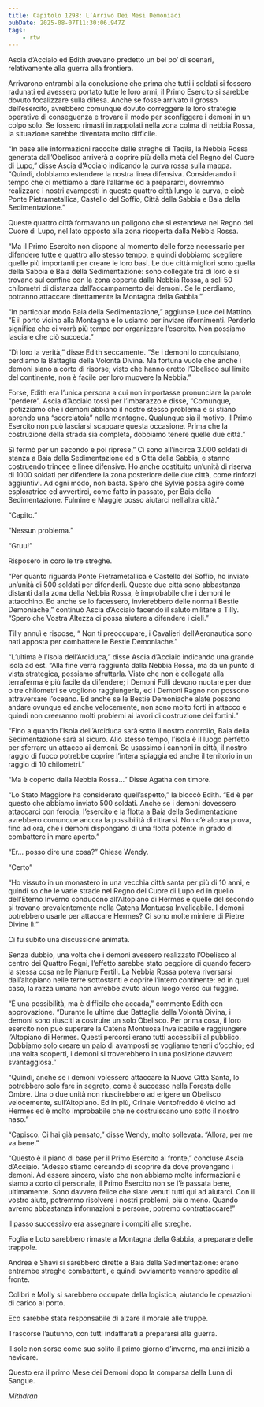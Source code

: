 ```yaml
---
title: Capitolo 1298: L’Arrivo Dei Mesi Demoniaci
pubDate: 2025-08-07T11:30:06.947Z
tags:
    - rtw
---
```



Ascia d’Acciaio ed Edith avevano predetto un bel po’ di scenari, relativamente alla guerra alla frontiera.


Arrivarono entrambi alla conclusione che prima che tutti i soldati si fossero radunati ed avessero portato tutte le loro armi, il Primo Esercito si sarebbe dovuto focalizzare sulla difesa. Anche se fosse arrivato il grosso dell’esercito, avrebbero comunque dovuto correggere le loro strategie operative di conseguenza e trovare il modo per sconfiggere i demoni in un colpo solo. Se fossero rimasti intrappolati nella zona colma di nebbia Rossa, la situazione sarebbe diventata molto difficile.


“In base alle informazioni raccolte dalle streghe di Taqila, la Nebbia Rossa generata dall’Obelisco arriverà a coprire più della metà del Regno del Cuore di Lupo,” disse Ascia d’Acciaio indicando la curva rossa sulla mappa. “Quindi, dobbiamo estendere la nostra linea difensiva. Considerando il tempo che ci mettiamo a dare l’allarme ed a prepararci, dovremmo realizzare i nostri avamposti in queste quattro città lungo la curva, e cioè Ponte Pietrametallica, Castello del Soffio, Città della Sabbia e Baia della Sedimentazione.”


Queste quattro città formavano un poligono che si estendeva nel Regno del Cuore di Lupo, nel lato opposto alla zona ricoperta dalla Nebbia Rossa.


“Ma il Primo Esercito non dispone al momento delle forze necessarie per difendere tutte e quattro allo stesso tempo, e quindi dobbiamo scegliere quelle più importanti per creare le loro basi. Le due città migliori sono quella della Sabbia e Baia della Sedimentazione: sono collegate tra di loro e si trovano sul confine con la zona coperta dalla Nebbia Rossa, a soli 50 chilometri di distanza dall’accampamento dei demoni. Se le perdiamo, potranno attaccare direttamente la Montagna della Gabbia.”


“In particolar modo Baia della Sedimentazione,” aggiunse Luce del Mattino. “È il porto vicino alla Montagna e lo usiamo per inviare rifornimenti. Perderlo significa che ci vorrà più tempo per organizzare l’esercito. Non possiamo lasciare che ciò succeda.”


“Dì loro la verità,” disse Edith seccamente. “Se i demoni lo conquistano, perdiamo la Battaglia della Volontà Divina. Ma fortuna vuole che anche i demoni siano a corto di risorse; visto che hanno eretto l’Obelisco sul limite del continente, non è facile per loro muovere la Nebbia.”


Forse, Edith era l’unica persona a cui non importasse pronunciare la parole “perdere”. Ascia d’Acciaio tossì per l’imbarazzo e disse, “Comunque, ipotizziamo che i demoni abbiano il nostro stesso problema e si stiano aprendo una “scorciatoia” nelle montagne. Qualunque sia il motivo, il Primo Esercito non può lasciarsi scappare questa occasione. Prima che la costruzione della strada sia completa, dobbiamo tenere quelle due città.”


Si fermò per un secondo e poi riprese,” Ci sono all’incirca 3.000 soldati di stanza a Baia della Sedimentazione ed a Città della Sabbia, e stanno costruendo trincee e linee difensive. Ho anche costituito un’unità di riserva di 1000 soldati per difendere la zona posteriore delle due città, come rinforzi aggiuntivi. Ad ogni modo, non basta. Spero che Sylvie possa agire come esploratrice ed avvertirci, come fatto in passato, per Baia della Sedimentazione. Fulmine e Maggie posso aiutarci nell’altra città.”


“Capito.”


“Nessun problema.”


“Gruu!”


Risposero in coro le tre streghe.


“Per quanto riguarda Ponte Pietrametallica e Castello del Soffio, ho inviato un’unità di 500 soldati per difenderli. Queste due città sono abbastanza distanti dalla zona della Nebbia Rossa, è improbabile che i demoni le attacchino. Ed anche se lo facessero, invierebbero delle normali Bestie Demoniache,” continuò Ascia d’Acciaio facendo il saluto militare a Tilly. “Spero che Vostra Altezza ci possa aiutare a difendere i cieli.”


Tilly annuì e rispose, “ Non ti preoccupare, i Cavalieri dell’Aeronautica sono nati apposta per combattere le Bestie Demoniache.”


“L’ultima è l’Isola dell’Arciduca,” disse Ascia d’Acciaio indicando una grande isola ad est. “Alla fine verrà raggiunta dalla Nebbia Rossa, ma da un punto di vista strategica, possiamo sfruttarla. Visto che non è collegata alla terraferma è più facile da difendere; i Demoni Folli devono nuotare per due o tre chilometri se vogliono raggiungerla, ed i Demoni Ragno non possono attraversare l’oceano. Ed anche se le Bestie Demoniache alate possono andare ovunque ed anche velocemente, non sono molto forti in attacco e quindi non creeranno molti problemi ai lavori di costruzione dei fortini.”


“Fino a quando l’Isola dell’Arciduca sarà sotto il nostro controllo, Baia della Sedimentazione sarà al sicuro. Allo stesso tempo, l’isola è il luogo perfetto per sferrare un attacco ai demoni. Se usassimo i cannoni in città, il nostro raggio di fuoco potrebbe coprire l’intera spiaggia ed anche il territorio in un raggio di 10 chilometri.”


“Ma è coperto dalla Nebbia Rossa…” Disse Agatha con timore.


“Lo Stato Maggiore ha considerato quell’aspetto,” la bloccò Edith. “Ed è per questo che abbiamo inviato 500 soldati. Anche se i demoni dovessero attaccarci con ferocia, l’esercito e la flotta a Baia della Sedimentazione avrebbero comunque ancora la possibilità di ritirarsi. Non c’è alcuna prova, fino ad ora, che i demoni dispongano di una flotta potente in grado di combattere in mare aperto.”


“Er… posso dire una cosa?” Chiese Wendy.


“Certo”


“Ho vissuto in un monastero in una vecchia città santa per più di 10 anni, e quindi so che le varie strade nel Regno del Cuore di Lupo ed in quello dell’Eterno Inverno conducono all’Altopiano di Hermes e quelle del secondo si trovano prevalentemente nella Catena Montuosa Invalicabile. I demoni potrebbero usarle per attaccare Hermes? Ci sono molte miniere di Pietre Divine lì.”


Ci fu subito una discussione animata.


Senza dubbio, una volta che i demoni avessero realizzato l’Obelisco al centro dei Quattro Regni, l’effetto sarebbe stato peggiore di quando fecero la stessa cosa nelle Pianure Fertili. La Nebbia Rossa poteva riversarsi dall’altopiano nelle terre sottostanti e coprire l’intero continente: ed in quel caso, la razza umana non avrebbe avuto alcun luogo verso cui fuggire.


“È una possibilità, ma è difficile che accada,” commento Edith con approvazione. “Durante le ultime due Battaglia della Volontà Divina, i demoni sono riusciti a costruire un solo Obelisco. Per prima cosa, il loro esercito non può superare la Catena Montuosa Invalicabile e raggiungere l’Altopiano di Hermes. Questi percorsi erano tutti accessibili al pubblico. Dobbiamo solo creare un paio di avamposti se vogliamo tenerli d’occhio; ed una volta scoperti, i demoni si troverebbero in una posizione davvero svantaggiosa.”


“Quindi, anche se i demoni volessero attaccare la Nuova Città Santa, lo potrebbero solo fare in segreto, come è successo nella Foresta delle Ombre. Una o due unità non riuscirebbero ad erigere un Obelisco velocemente, sull’Altopiano. Ed in più, Crinale Ventofreddo è vicino ad Hermes ed è molto improbabile che ne costruiscano uno sotto il nostro naso.”


“Capisco. Ci hai già pensato,” disse Wendy, molto sollevata. “Allora, per me va bene.”


“Questo è il piano di base per il Primo Esercito al fronte,” concluse Ascia d’Acciaio. “Adesso stiamo cercando di scoprire da dove provengano i demoni.  Ad essere sincero, visto che non abbiamo molte informazioni e siamo a corto di personale, il Primo Esercito non se l’è passata bene, ultimamente. Sono davvero felice che siate venuti tutti qui ad aiutarci. Con il vostro aiuto, potremmo risolvere i nostri problemi, più o meno. Quando avremo abbastanza informazioni e persone, potremo contrattaccare!”


Il passo successivo era assegnare i compiti alle streghe.


Foglia e Loto sarebbero rimaste a Montagna della Gabbia, a preparare delle trappole.


Andrea e Shavi si sarebbero dirette a Baia della Sedimentazione: erano entrambe streghe combattenti, e quindi ovviamente vennero spedite al fronte.


Colibrì e Molly si sarebbero occupate della logistica, aiutando le operazioni di carico al porto.


Eco sarebbe stata responsabile di alzare il morale alle truppe.


Trascorse l’autunno, con tutti indaffarati a prepararsi alla guerra.


Il sole non sorse come suo solito il primo giorno d’inverno, ma anzi iniziò a nevicare.


Questo era il primo Mese dei Demoni dopo la comparsa della Luna di Sangue.






<em>Mithdran</em>
                                


                                



